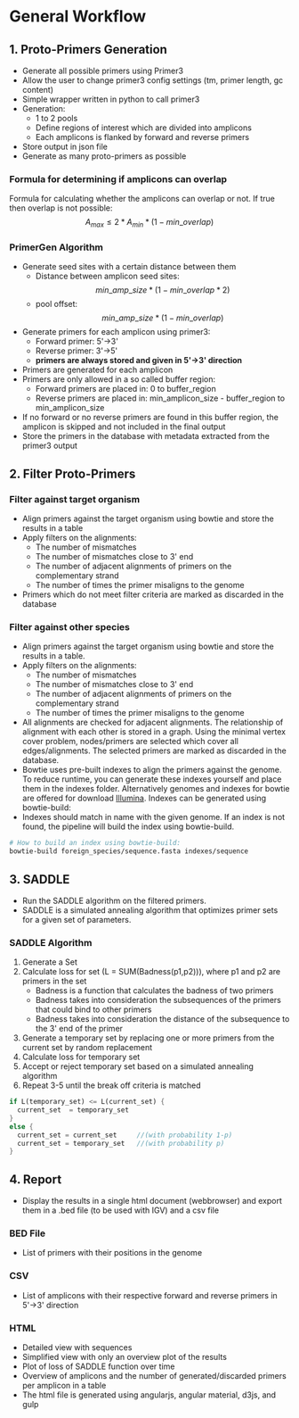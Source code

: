 # General Workflow

## 1. Proto-Primers Generation

- Generate all possible primers using Primer3
- Allow the user to change primer3 config settings (tm, primer length, gc content)
- Simple wrapper written in python to call primer3
- Generation:
  - 1 to 2 pools
  - Define regions of interest which are divided into amplicons
  - Each amplicons is flanked by forward and reverse primers
- Store output in json file
- Generate as many proto-primers as possible

### Formula for determining if amplicons can overlap

Formula for calculating whether the amplicons can overlap or not.
If true then overlap is not possible:
$$A_{max} \leq 2 * A_{min} * (1 -min\_overlap)$$

### PrimerGen Algorithm

- Generate seed sites with a certain distance between them
  - Distance between amplicon seed sites:
  $$min\_amp\_size*(1-min\_overlap*2) $$
  - pool offset: $$ min\_amp\_size*(1-min\_overlap) $$
- Generate primers for each amplicon using primer3:
  - Forward primer: 5'->3'
  - Reverse primer: 3'->5'
  - **primers are always stored and given in 5'->3' direction**
- Primers are generated for each amplicon
- Primers are only allowed in a so called buffer region:
  - Forward primers are placed in: 0 to buffer_region
  - Reverse primers are placed in: min_amplicon_size - buffer_region to min_amplicon_size
- If no forward or no reverse primers are found in this buffer region, the amplicon is skipped and not included in the final output
- Store the primers in the database with metadata extracted from the primer3 output

## 2. Filter Proto-Primers

### Filter against target organism

- Align primers against the target organism using bowtie and store the results in a table
- Apply filters on the alignments:
  - The number of mismatches
  - The number of mismatches close to 3' end
  - The number of adjacent alignments of primers on the complementary strand
  - The number of times the primer misaligns to the genome
- Primers which do not meet filter criteria are marked as discarded in the database

### Filter against other species

- Align primers against the target organism using bowtie and store the results in a table.
- Apply filters on the alignments:
  - The number of mismatches
  - The number of mismatches close to 3' end
  - The number of adjacent alignments of primers on the complementary strand
  - The number of times the primer misaligns to the genome
- All alignments are checked for adjacent alignments. The relationship of alignment with each other is stored in a graph. Using the minimal vertex cover problem, nodes/primers are selected which cover all edges/alignments. The selected primers are marked as discarded in the database.
- Bowtie uses pre-built indexes to align the primers against the genome. To reduce runtime, you can generate these indexes yourself and place them in the indexes folder. Alternatively genomes and indexes for bowtie are offered for download [Illumina](http://support.illumina.com/sequencing/sequencing_software/igenome.ilmn). Indexes can be generated using bowtie-build:
- Indexes should match in name with the given genome. If an index is not found, the pipeline will build the index using bowtie-build.

```bash
# How to build an index using bowtie-build:
bowtie-build foreign_species/sequence.fasta indexes/sequence
```

## 3. SADDLE

- Run the SADDLE algorithm on the filtered primers.
- SADDLE is a simulated annealing algorithm that optimizes primer sets for a given set of parameters.

### SADDLE Algorithm

1. Generate a Set
2. Calculate loss for set (L = SUM(Badness(p1,p2))), where p1 and p2 are primers in the set
    - Badness is a function that calculates the badness of two primers
    - Badness takes into consideration the subsequences of the primers that could bind to other primers
    - Badness takes into consideration the distance of the subsequence to the 3' end of the primer
3. Generate a temporary set by replacing one or more primers from the current set by random replacement
4. Calculate loss for temporary set
5. Accept or reject temporary set based on a simulated annealing algorithm
6. Repeat 3-5 until the break off criteria is matched

```rust
if L(temporary_set) <= L(current_set) {
  current_set  = temporary_set
}
else {
  current_set = current_set     //(with probability 1-p)
  current_set = temporary_set   //(with probability p)
}
```

## 4. Report

- Display the results in a single html document (webbrowser) and export them in a .bed file (to be used with IGV) and a csv file

### BED File

- List of primers with their positions in the genome

### CSV

- List of amplicons with their respective forward and reverse primers in 5'->3' direction

### HTML  

- Detailed view with sequences
- Simplified view with only an overview plot of the results
- Plot of loss of SADDLE function over time
- Overview of amplicons and the number of generated/discarded primers per amplicon in a table
- The html file is generated using angularjs, angular material, d3js, and gulp
